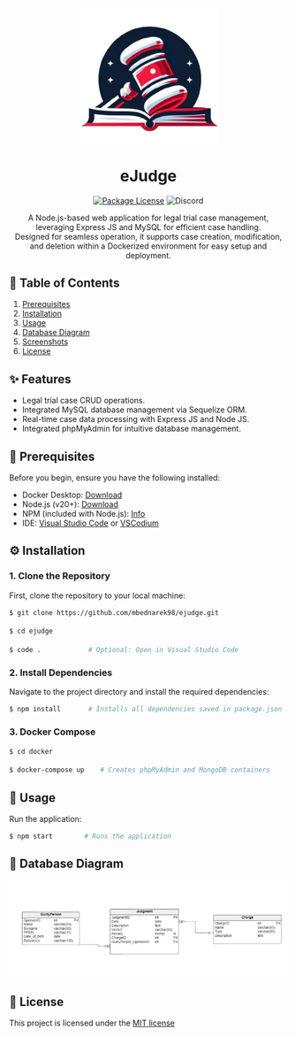 <div align="center">
  <img src="https://github.com/mbednarek98/ejudge/blob/master/res/logo.png?raw=true" width="250" alt="eJudge Logo" />

  # eJudge

  
  <a href="" target="_blank"><img src="https://img.shields.io/badge/license-MIT-green" alt="Package License" /></a>
  <img src="https://dcbadge.vercel.app/api/shield/247463720337276929?style=flat" alt="Discord" />
</a>

A Node.js-based web application for legal trial case management, leveraging Express JS and MySQL for efficient case handling. <br>    Designed for seamless operation, it supports case creation, modification, and deletion within a Dockerized environment for easy setup and deployment.

</div>

## 📑 Table of Contents
1. [Prerequisites](#🔑-prerequisites)
2. [Installation](#⚙️-installation)
3. [Usage](#🚀-usage)
4. [Database Diagram](#💬-database-diagram)
5. [Screenshots]()
6. [License](#📕-license)

## ✨ Features

- Legal trial case CRUD operations.
- Integrated MySQL database management via Sequelize ORM.
- Real-time case data processing with Express JS and Node JS.
- Integrated phpMyAdmin for intuitive database management.

## 🔑 Prerequisites

Before you begin, ensure you have the following installed:
- Docker Desktop: [Download](https://www.docker.com/products/docker-desktop/)
- Node.js (v20+): [Download](https://nodejs.org/en/)
- NPM (included with Node.js): [Info](https://www.npmjs.com/)
- IDE: [Visual Studio Code](https://code.visualstudio.com/) or [VSCodium](https://vscodium.com/)

## ⚙️ Installation

### 1. Clone the Repository
First, clone the repository to your local machine:

```bash
$ git clone https://github.com/mbednarek98/ejudge.git

$ cd ejudge

$ code .            # Optional: Open in Visual Studio Code
```

### 2. Install Dependencies

Navigate to the project directory and install the required dependencies:

```bash
$ npm install       # Installs all dependencies saved in package.json
```

### 3. Docker Compose
```bash
$ cd docker

$ docker-compose up    # Creates phpMyAdmin and MongoDB containers
```


## 🚀 Usage
Run the application:

```bash
$ npm start        # Runs the application
```

## 💬 Database Diagram

<div align='center'>
  
<img src="https://github.com/mbednarek98/ejudge/blob/master/res/db_diagram.png?raw=true"  alt="Database diagram" />

</div> 

## 📕 License

This project is licensed under the [MIT license](LICENSE)